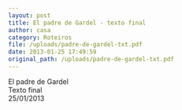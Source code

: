 ```yaml
---
layout: post
title: El padre de Gardel - texto final
author: casa
category: Roteiros
file: /uploads/padre-de-gardel-txt.pdf
date: 2013-01-25 17:49:59
original_path: /uploads/padre-de-gardel-txt.pdf
---
```

El padre de Gardel  
Texto final  
25/01/2013
